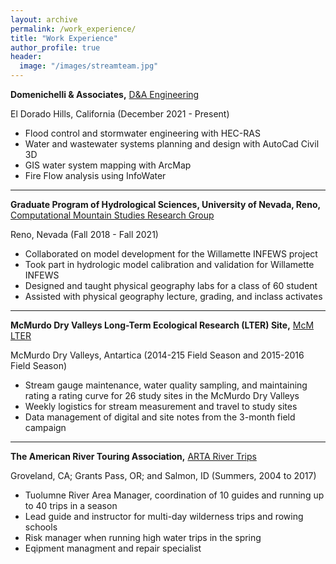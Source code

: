 ```yaml
---
layout: archive
permalink: /work_experience/
title: "Work Experience"
author_profile: true
header:
  image: "/images/streamteam.jpg"
---
```


**Domenichelli & Associates,**
[D&A Engineering](http://www.daengineering.net/)

El Dorado Hills, California (December 2021 - Present)

- Flood control and stormwater engineering with HEC-RAS
- Water and wastewater systems planning and design with AutoCad Civil 3D
- GIS water system mapping with ArcMap
- Fire Flow analysis using InfoWater


** **


**Graduate Program of Hydrological Sciences, University of Nevada, Reno,**
[Computational Mountain Studies Research Group](https://www.computationalmountainstudies.com/)

Reno, Nevada (Fall 2018 - Fall 2021)

-	Collaborated on model development for the Willamette INFEWS project
-	Took part in hydrologic model calibration and validation for Willamette INFEWS
-	Designed and taught physical geography labs for a class of 60 student
-	Assisted with physical geography lecture, grading, and inclass activates  


** **


**McMurdo Dry Valleys Long-Term Ecological Research (LTER) Site,**
[McM LTER](https://mcm.lternet.edu/)

McMurdo Dry Valleys, Antartica (2014-215 Field Season and 2015-2016 Field Season)

-	Stream gauge maintenance, water quality sampling, and maintaining rating a rating curve for 26 study sites in the McMurdo Dry Valleys
-	Weekly logistics for stream measurement and travel to study sites
-	Data management of digital and site notes from the 3-month field campaign


** **


**The American River Touring Association,**
[ARTA River Trips](https://arta.org/)


Groveland, CA; Grants Pass, OR; and Salmon, ID (Summers, 2004 to 2017)

-	Tuolumne River Area Manager, coordination of 10 guides and running up to 40 trips in a season
-	Lead guide and instructor for multi-day wilderness trips and rowing schools
-	Risk manager when running high water trips in the spring
-	Eqipment managment and repair specialist


